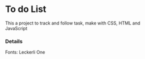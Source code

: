 # To do List

This a project to track and follow task, make with CSS, HTML and JavaScript

### Details

Fonts: Leckerli One
